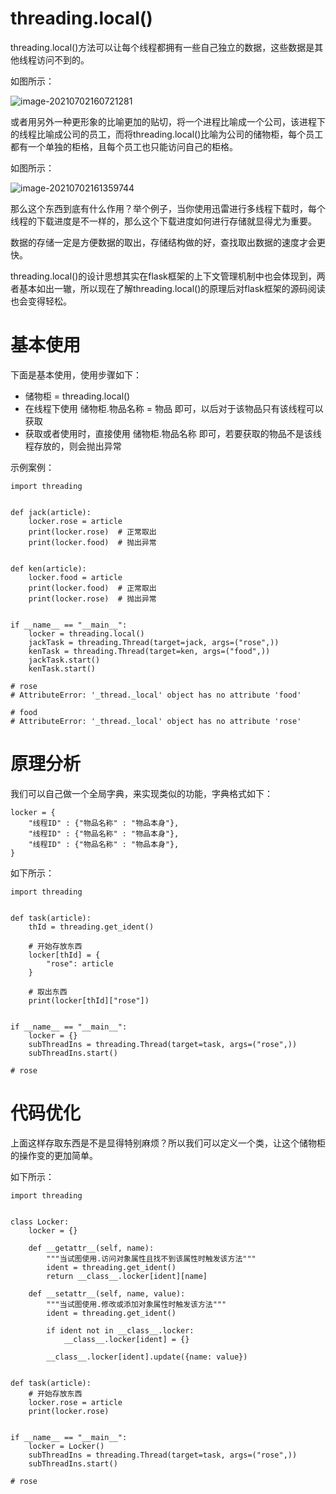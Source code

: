 # threading.local()

threading.local()方法可以让每个线程都拥有一些自己独立的数据，这些数据是其他线程访问不到的。

如图所示：

![image-20210702160721281](https://images-1302522496.cos.ap-nanjing.myqcloud.com/img/image-20210702160721281.png)

或者用另外一种更形象的比喻更加的贴切，将一个进程比喻成一个公司，该进程下的线程比喻成公司的员工，而将threading.local()比喻为公司的储物柜，每个员工都有一个单独的柜格，且每个员工也只能访问自己的柜格。

如图所示：

![image-20210702161359744](https://images-1302522496.cos.ap-nanjing.myqcloud.com/img/image-20210702161359744.png)

那么这个东西到底有什么作用？举个例子，当你使用迅雷进行多线程下载时，每个线程的下载进度是不一样的，那么这个下载进度如何进行存储就显得尤为重要。

数据的存储一定是方便数据的取出，存储结构做的好，查找取出数据的速度才会更快。

threading.local()的设计思想其实在flask框架的上下文管理机制中也会体现到，两者基本如出一辙，所以现在了解threading.local()的原理后对flask框架的源码阅读也会变得轻松。



# 基本使用

下面是基本使用，使用步骤如下：

- 储物柜 = threading.local()
- 在线程下使用  储物柜.物品名称 = 物品 即可，以后对于该物品只有该线程可以获取
- 获取或者使用时，直接使用 储物柜.物品名称 即可，若要获取的物品不是该线程存放的，则会抛出异常

示例案例：

```
import threading


def jack(article):
    locker.rose = article
    print(locker.rose)  # 正常取出
    print(locker.food)  # 抛出异常


def ken(article):
    locker.food = article
    print(locker.food)  # 正常取出
    print(locker.rose)  # 抛出异常


if __name__ == "__main__":
    locker = threading.local()
    jackTask = threading.Thread(target=jack, args=("rose",))
    kenTask = threading.Thread(target=ken, args=("food",))
    jackTask.start()
    kenTask.start()

# rose
# AttributeError: '_thread._local' object has no attribute 'food'

# food
# AttributeError: '_thread._local' object has no attribute 'rose'
```



# 原理分析

我们可以自己做一个全局字典，来实现类似的功能，字典格式如下：

```
locker = {
    "线程ID" : {"物品名称" : "物品本身"},
    "线程ID" : {"物品名称" : "物品本身"},
    "线程ID" : {"物品名称" : "物品本身"},
}
```

如下所示：

```
import threading


def task(article):
    thId = threading.get_ident()
    
    # 开始存放东西
    locker[thId] = {
        "rose": article
    }
    
    # 取出东西
    print(locker[thId]["rose"])


if __name__ == "__main__":
    locker = {}
    subThreadIns = threading.Thread(target=task, args=("rose",))
    subThreadIns.start()

# rose
```



# 代码优化

上面这样存取东西是不是显得特别麻烦？所以我们可以定义一个类，让这个储物柜的操作变的更加简单。

如下所示：

```
import threading


class Locker:
    locker = {}

    def __getattr__(self, name):
        """当试图使用.访问对象属性且找不到该属性时触发该方法"""
        ident = threading.get_ident()
        return __class__.locker[ident][name]

    def __setattr__(self, name, value):
        """当试图使用.修改或添加对象属性时触发该方法"""
        ident = threading.get_ident()

        if ident not in __class__.locker:
            __class__.locker[ident] = {}

        __class__.locker[ident].update({name: value})


def task(article):
    # 开始存放东西
    locker.rose = article
    print(locker.rose)


if __name__ == "__main__":
    locker = Locker()
    subThreadIns = threading.Thread(target=task, args=("rose",))
    subThreadIns.start()

# rose
```

